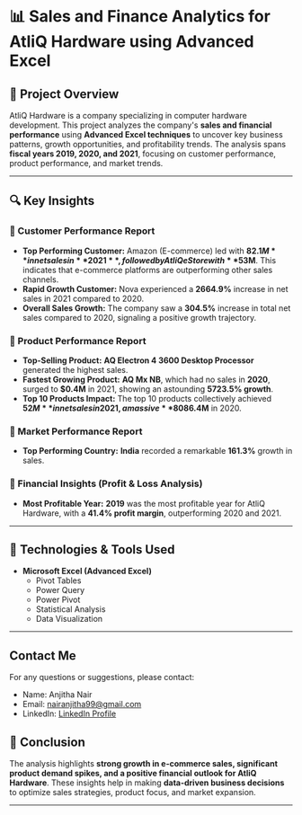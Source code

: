 # 📊 Sales and Finance Analytics for AtliQ Hardware using Advanced Excel

## 📌 Project Overview  
AtliQ Hardware is a company specializing in computer hardware development. This project analyzes the company's **sales and financial performance** using **Advanced Excel techniques** to uncover key business patterns, growth opportunities, and profitability trends. The analysis spans **fiscal years 2019, 2020, and 2021**, focusing on customer performance, product performance, and market trends.  

---

## 🔍 Key Insights  

### **📌 Customer Performance Report**  
- **Top Performing Customer:** Amazon (E-commerce) led with **$82.1M** in net sales in **2021**, followed by AtliQ eStore with **$53M**. This indicates that e-commerce platforms are outperforming other sales channels.  
- **Rapid Growth Customer:** Nova experienced a **2664.9%** increase in net sales in 2021 compared to 2020.  
- **Overall Sales Growth:** The company saw a **304.5%** increase in total net sales compared to 2020, signaling a positive growth trajectory.  

### **📌 Product Performance Report**  
- **Top-Selling Product:** **AQ Electron 4 3600 Desktop Processor** generated the highest sales.  
- **Fastest Growing Product:** **AQ Mx NB**, which had no sales in **2020**, surged to **$0.4M** in 2021, showing an astounding **5723.5% growth**.  
- **Top 10 Products Impact:** The top 10 products collectively achieved **$52M** in net sales in 2021, a massive **808%** increase from **$6.4M** in 2020.  

### **📌 Market Performance Report**  
- **Top Performing Country:** **India** recorded a remarkable **161.3%** growth in sales.  

### **📌 Financial Insights (Profit & Loss Analysis)**  
- **Most Profitable Year:** **2019** was the most profitable year for AtliQ Hardware, with a **41.4% profit margin**, outperforming 2020 and 2021.  

---

## 🚀 Technologies & Tools Used  
- **Microsoft Excel (Advanced Excel)**  
  - Pivot Tables  
  - Power Query  
  - Power Pivot  
  - Statistical Analysis  
  - Data Visualization  

---

## Contact Me
For any questions or suggestions, please contact:
- Name: Anjitha Nair
- Email: nairanjitha99@gmail.com
- LinkedIn: [LinkedIn Profile](https://www.linkedin.com/in/anjithanair12/)

## 📢 Conclusion  
The analysis highlights **strong growth in e-commerce sales, significant product demand spikes, and a positive financial outlook for AtliQ Hardware**. These insights help in making **data-driven business decisions** to optimize sales strategies, product focus, and market expansion.  

---
